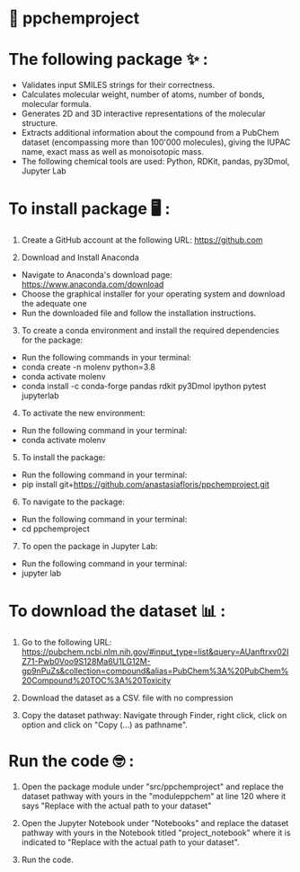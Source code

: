 # 🧪 ppchemproject 
# The following package ✨ : 
- Validates input SMILES strings for their correctness.
- Calculates molecular weight, number of atoms, number of bonds, molecular formula.
- Generates 2D and 3D interactive representations of the molecular structure.
- Extracts additional information about the compound from a PubChem dataset (encompassing more than 100'000 molecules), giving the IUPAC name, exact mass as well as monoisotopic mass.
- The following chemical tools are used: Python, RDKit, pandas, py3Dmol, Jupyter Lab

# To install package 🖥️ :

1) Create a GitHub account at the following URL: https://github.com

2) Download and Install Anaconda
- Navigate to Anaconda's download page: https://www.anaconda.com/download
- Choose the graphical installer for your operating system and download the adequate one
- Run the downloaded file and follow the installation instructions.
  
3) To create a conda environment and install the required dependencies for the package:
- Run the following commands in your terminal:
- conda create -n molenv python=3.8
- conda activate molenv
- conda install -c conda-forge pandas rdkit py3Dmol ipython pytest jupyterlab

4) To activate the new environment:
- Run the following command in your terminal:
- conda activate molenv

5) To install the package: 
- Run the following command in your terminal:
- pip install git+https://github.com/anastasiafloris/ppchemproject.git

6) To navigate to the package:
- Run the following command in your terminal:
- cd ppchemproject

7) To open the package in Jupyter Lab:
- Run the following command in your terminal:
- jupyter lab

# To download the dataset 📊 :
1) Go to the following URL: https://pubchem.ncbi.nlm.nih.gov/#input_type=list&query=AUanftrxv02IZ71-Pwb0Voo9S128Ma6U1LG12M-gp9nPuZs&collection=compound&alias=PubChem%3A%20PubChem%20Compound%20TOC%3A%20Toxicity

2) Download the dataset as a CSV. file with no compression

3) Copy the dataset pathway: Navigate through Finder, right click, click on option and click on "Copy (...) as pathname".

# Run the code 🤓 :
1) Open the package module under "src/ppchemproject" and replace the dataset pathway with yours in the "moduleppchem" at line 120 where it says "Replace with the actual path to your dataset"

2) Open the Jupyter Notebook under "Notebooks" and replace the dataset pathway with yours in the Notebook titled "project_notebook" where it is indicated to "Replace with the actual path to your dataset".

3) Run the code.


